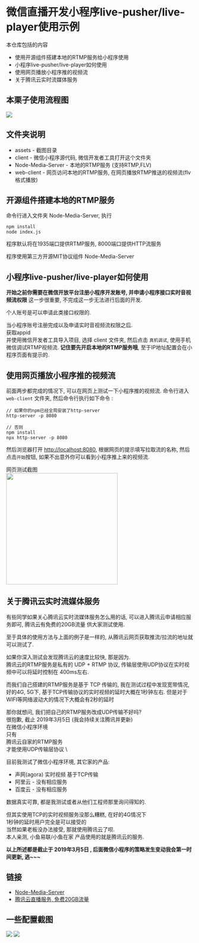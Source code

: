 # 微信直播开发小程序live-pusher/live-player使用示例

本仓库包括的内容
* 使用开源组件搭建本地的RTMP服务给小程序使用
* 小程序live-pusher/live-player如何使用
* 使用网页播放小程序推的视频流
* 关于腾讯云实时流媒体服务

## 本栗子使用流程图
<img src="./assets/liu-chen-tu.jpg"/>

## 文件夹说明
* assets - 截图目录
* client - 微信小程序源代码, 微信开发者工具打开这个文件夹
* Node-Media-Server - 本地的RTMP服务 (支持RTMP,FLV)
* web-client - 网页访问本地的RTMP服务, 在网页播放RTMP推送的视频流(flv格式播放)


## 开源组件搭建本地的RTMP服务
命令行进入文件夹 Node-Media-Server, 执行
```text
npm install
node index.js
```

程序默认将在1935端口提供RTMP服务, 8000端口提供HTTP流服务

程序使用第三方开源MIT协议组件 Node-Media-Server 


## 小程序live-pusher/live-player如何使用
<b>开始之前你需要在微信开放平台注册小程序开发账号, 并申请小程序接口实时音视频流权限</b>
这一步很重要, 不完成这一步无法进行后面的开发. 

个人账号是可以申请此类接口权限的.

当小程序账号注册完成以及申请实时音视频流权限之后.\
获取appid\
并使用微信开发者工具导入项目, 选择 client 文件夹, 
然后点击 `真机调试`, 使用手机微信调试RTMP视频流.
<b>记住要先开启本地的RTMP服务哦</b>, 至于IP地址配置会在小程序页面有提示的.



## 使用网页播放小程序推的视频流
前面两步都完成的情况下, 可以在网页上测试一下小程序推的视频流.
命令行进入 `web-client` 文件夹, 然后命令行执行如下命令 :
```text
// 如果你的npm已经全局安装了http-server
http-server -p 8080

// 否则
npm install
npx http-server -p 8080
```
然后浏览器打开 [http://localhost:8080](http://localhost:8080),
根据网页的提示填写拉取流的名称, 然后点击`开始`按钮, 如果不出意外你可以看到小程序推上来的视频流.

网页测试截图 \
<image src="assets/网页测试截图.jpg" width='300' />

## 关于腾讯云实时流媒体服务
有些同学如果关心腾讯云实时流媒体服务怎么用的话, 可以进入腾讯云申请相应服务即可, 腾讯云有免费的20GB流量
供大家测试使用. 

至于具体的使用方法与上面的例子是一样的, 从腾讯云网页获取推流/拉流的地址就可以测试了.

如果你深入测试会发现腾讯云的速度比较快, 那是因为. \
腾讯云的RTMP服务是私有的 UDP + RTMP 协议, 传输层使用UDP协议在实时视频中可以将延时控制在 400ms左右.

而我们自己搭建的RTMP服务是基于 TCP 传输的, 我在测试过程中发现宽带情况, 好的4G, 5G下, 基于TCP传输协议的实时视频的延时大概在1秒钟左右.
但是对于WIFI等网络波动大的情况下大概会有2秒的延时

那你就想问, 我们把自己的RTMP服务改成UDP传输不好吗?\
很抱歉, 截止 2019年3月5日 (我会持续关注腾讯并更新) \
在微信小程序环境 \
只有 \
腾讯云自家的RTMP服务 \
才能使用UDP传输层协议 \

目前我测试了微信小程序环境, 其它家的产品:
* 声网(agora) 实时视频  基于TCP传输
* 阿里云 - 没有相应服务
* 百度云 - 没有相应服务

数据真实可靠, 都是我测试或者从他们工程师那里询问得知的.

但其实使用TCP的实时视频服务没那么糟糕, 在好的4G情况下 \
1秒钟的延时用户完全是可以接受的 \
当然如果老板没办法接受, 那就使用腾讯云了呗. \
本人亲测, 小鱼易联/小鱼在家 产品使用的就是腾讯云的服务.

<b>以上所述都是截止于 2019年3月5日 , 后面微信小程序的策略发生变动我会第一时间更新, 逃~~~</b>

## 链接
* [Node-Media-Server](https://github.com/illuspas/Node-Media-Server)
* [腾讯云直播服务, 免费20GB流量](https://console.cloud.tencent.com/live)


## 一些配置截图
<image src="assets/小程序接口设置.jpg" />
<image src="assets/wifi-ip地址.jpg" />
